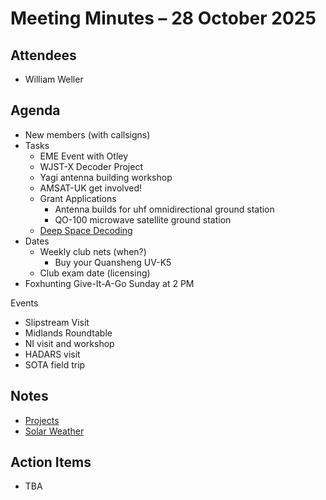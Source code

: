 # Meeting Minutes – 28 October 2025

## Attendees
- William Weller

## Agenda
- New members (with callsigns)
- Tasks
  - EME Event with Otley
  - WJST-X Decoder Project
  - Yagi antenna building workshop
  - AMSAT-UK get involved!
  - Grant Applications
    - Antenna builds for uhf omnidirectional ground station
    - QO-100 microwave satellite ground station
  - [Deep Space Decoding](https://youtu.be/RDbs6l4rMhs?si=EDzfMRSgULVP02Bq)
- Dates
  - Weekly club nets (when?)
    - Buy your Quansheng UV-K5 
  - Club exam date (licensing)
- Foxhunting Give-It-A-Go Sunday at 2 PM

Events
- Slipstream Visit
- Midlands Roundtable
- NI visit and workshop
- HADARS visit
- SOTA field trip

## Notes
- [Projects](https://wiki.leedsspacecomms.co.uk/#/2025-10-28)
- [Solar Weather](https://solarham.com)

## Action Items
- TBA
